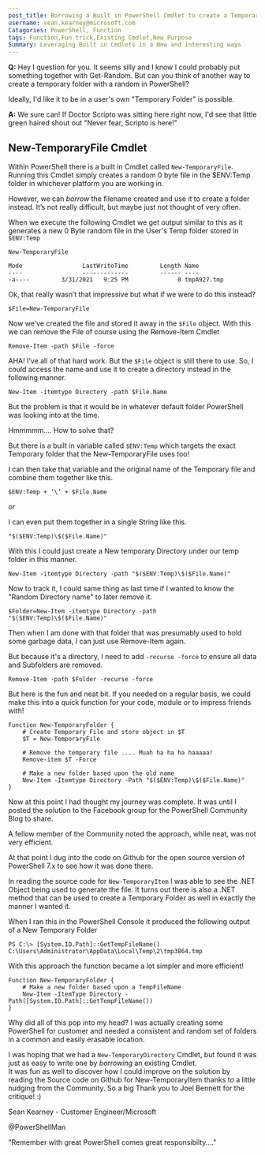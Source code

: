 ```yaml
---
post_title: Borrowing a Built in PowerShell Cmdlet to create a Temporary Folder
username: sean.kearney@microsoft.com
Catagories: PowerShell, Function
tags: Function,Fun trick,Existing Cmdlet,New Purpose
Summary: Leveraging Built in Cmdlets in a New and interesting ways
---
```


**Q:** Hey I question for you.  It seems silly and I know I could probably put 
something together with Get-Random.  But can you think of another way to create 
a temporary folder with a random in PowerShell? 

Ideally, I'd like it to be in a user's own "Temporary Folder" is possible.

**A:**  We sure can!  If Doctor Scripto was sitting here right now, I'd see that
little green haired shout out "Never fear, Scripto is here!"

## New-TemporaryFile Cmdlet

Within PowerShell there is a built in Cmdlet called `New-TemporaryFile`.  
Running this Cmdlet simply creates a random 0 byte file in the $ENV:Temp folder 
in whichever platform you are working in.

However, we can _borrow_ the filename created and use it to create a folder 
instead.   It’s not really difficult, but maybe just not thought of very often.

When we execute the following Cmdlet we get output similar to this as it
generates a new 0 Byte random file in the User's Temp folder stored in 
`$ENV:Temp`

```
New-TemporaryFile

Mode                 LastWriteTime         Length Name
----                 -------------         ------ ----
-a----         3/31/2021   9:25 PM              0 tmpA927.tmp
```

Ok, that really wasn’t that impressive but what if we were to do this instead?

```
$File=New-TemporaryFile
```

Now we’ve created the file and stored it away in the `$File` object.   With this 
we can remove the File of course using the Remove-Item Cmdlet

```
Remove-Item -path $File -force
```

AHA!  I’ve all of that hard work.  But the `$File` object is still there to use.
So, I could access the name and use it to create a directory instead in the 
following manner.

```
New-Item -itemtype Directory -path $File.Name
```

But the problem is that it would be in whatever default folder PowerShell was 
looking into at the time.

Hmmmmm…. How to solve that?

But there is a built in variable called `$ENV:Temp` which targets the exact 
Temporary folder that the New-TemporaryFile uses too!

I can then take that variable and the original name of the Temporary file and combine them together like this.

```
$ENV:Temp + ‘\’ + $File.Name
```

_or_


I can even put them together in a single String like this.

```
"$($ENV:Temp)\$($File.Name)"
```

With this I could just create a New temporary Directory under our temp folder 
in this manner.

```
New-Item -itemtype Directory -path "$($ENV:Temp)\$($File.Name)"
```

Now to track it, I could same thing as last time if I wanted to know the 
"Random Directory name" to later remove it.

```
$Folder=New-Item -itemtype Directory -path "$($ENV:Temp)\$($File.Name)"
```

Then when I am done with that folder that was presumably used to hold some 
garbage data, I can just use Remove-Item again. 

But because it's a directory, I need to add `-recurse -force` to ensure all data 
and Subfolders are removed.

```
Remove-Item -path $Folder -recurse -force
```

But here is the fun and neat bit.  If you needed on a regular basis, we could 
make this into a quick function for your code, module or to impress 
friends with!

```
Function New-TemporaryFolder {
    # Create Temporary File and store object in $T
    $T = New-TemporaryFile

    # Remove the temporary file .... Muah ha ha ha haaaaa!
    Remove-item $T -Force

    # Make a new folder based upon the old name
    New-Item -Itemtype Directory -Path "$($ENV:Temp)\$($File.Name)" 
}
```

Now at this point I had thought my journey was complete.  It was until I posted
the solution to the Facebook group for the PowerShell Community Blog to share.

A fellow member of the Community noted the approach, while neat, was not very
efficient.   

At that point I dug into the code on Github for the open source version of
PowerShell 7.x to see how it was done there.   

In reading the source code for `New-TemporaryItem` I was able to see the .NET 
Object being used to generate the file.  It turns out there is also a .NET 
method that can be used to create a Temporary Folder as well in exactly the 
manner I wanted it.

When I ran this in the PowerShell Console it produced the following output of a
New Temporary Folder

```
PS C:\> [System.IO.Path]::GetTempFileName()
C:\Users\Administrator\AppData\Local\Temp\2\tmp3864.tmp
```

With this approach the function became a lot simpler and more efficient!

```
Function New-TemporaryFolder {
    # Make a new folder based upon a TempFileName
    New-Item -ItemType Directory -Path([System.IO.Path]::GetTempFileName())
}
```

Why did all of this pop into my head?  I was actually creating some PowerShell 
for customer and needed a consistent and random set of folders in a common and 
easily erasable location. 

I was hoping that we had a `New-TemporaryDirectory` Cmdlet, but found it was 
just as easy to write one by _borrowing_ an existing Cmdlet.  
It was fun as well to discover how I could improve on the solution by reading
the Source code on Github for New-TemporaryItem thanks to a little nudging from
the Community.  So a big Thank you to Joel Bennett for the critique! :)

Sean Kearney - Customer Engineer/Microsoft

@PowerShellMan

"Remember with great PowerShell comes great responsibilty...."



